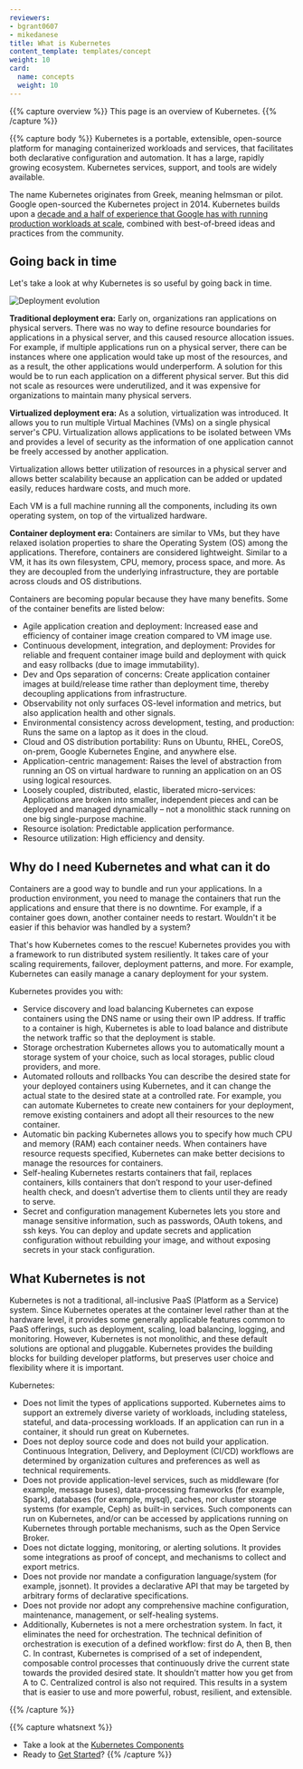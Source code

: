 ```yaml
---
reviewers:
- bgrant0607
- mikedanese
title: What is Kubernetes
content_template: templates/concept
weight: 10
card:
  name: concepts
  weight: 10
---
```


{{% capture overview %}}
This page is an overview of Kubernetes.
{{% /capture %}}

{{% capture body %}}
Kubernetes is a portable, extensible, open-source platform for managing containerized workloads and services, that facilitates both declarative configuration and automation. It has a large, rapidly growing ecosystem. Kubernetes services, support, and tools are widely available.

The name Kubernetes originates from Greek, meaning helmsman or pilot. Google open-sourced the Kubernetes project in 2014. Kubernetes builds upon a [decade and a half of experience that Google has with running production workloads at scale](https://ai.google/research/pubs/pub43438), combined with best-of-breed ideas and practices from the community.

## Going back in time
Let's take a look at why Kubernetes is so useful by going back in time.

![Deployment evolution](/images/docs/Container_Evolution.svg)

**Traditional deployment era:**
Early on, organizations ran applications on physical servers. There was no way to define resource boundaries for applications in a physical server, and this caused resource allocation issues. For example, if multiple applications run on a physical server, there can be instances where one application would take up most of the resources, and as a result, the other applications would underperform. A solution for this would be to run each application on a different physical server. But this did not scale as resources were underutilized, and it was expensive for organizations to maintain many physical servers.

**Virtualized deployment era:**  As a solution, virtualization was introduced. It allows you to run multiple Virtual Machines (VMs) on a single physical server's CPU. Virtualization allows applications to be isolated between VMs and provides a level of security as the information of one application cannot be freely accessed by another application.

Virtualization allows better utilization of resources in a physical server and allows better scalability because an application can be added or updated easily, reduces hardware costs, and much more.

Each VM is a full machine running all the components, including its own operating system, on top of the virtualized hardware.

**Container deployment era:** Containers are similar to VMs, but they have relaxed isolation properties to share the Operating System (OS) among the applications. Therefore, containers are considered lightweight. Similar to a VM, it has its own filesystem, CPU, memory, process space, and more. As they are decoupled from the underlying infrastructure, they are portable across clouds and OS distributions.

Containers are becoming popular because they have many benefits. Some of the container benefits are listed below:

* Agile application creation and deployment: Increased ease and efficiency of container image creation compared to VM image use.
* Continuous development, integration, and deployment: Provides for reliable and frequent container image build and deployment with quick and easy rollbacks (due to image immutability).
* Dev and Ops separation of concerns: Create application container images at build/release time rather than deployment time, thereby decoupling applications from infrastructure.
* Observability not only surfaces OS-level information and metrics, but also application health and other signals.
* Environmental consistency across development, testing, and production: Runs the same on a laptop as it does in the cloud.
* Cloud and OS distribution portability: Runs on Ubuntu, RHEL, CoreOS, on-prem, Google Kubernetes Engine, and anywhere else.
* Application-centric management: Raises the level of abstraction from running an OS on virtual hardware to running an application on an OS using logical resources.
* Loosely coupled, distributed, elastic, liberated micro-services: Applications are broken into smaller, independent pieces and can be deployed and managed dynamically – not a monolithic stack running on one big single-purpose machine.
* Resource isolation: Predictable application performance.
* Resource utilization: High efficiency and density.

## Why do I need Kubernetes and what can it do

Containers are a good way to bundle and run your applications. In a production environment, you need to manage the containers that run the applications and ensure that there is no downtime. For example, if a container goes down, another container needs to restart. Wouldn't it be easier if this behavior was handled by a system?

That's how Kubernetes comes to the rescue! Kubernetes provides you with a framework to run distributed system resiliently. It takes care of your scaling requirements, failover, deployment patterns, and more. For example, Kubernetes can easily manage a canary deployment for your system.

Kubernetes provides you with:

* Service discovery and load balancing
Kubernetes can expose containers using the DNS name or using their own IP address. If traffic to a container is high, Kubernetes is able to load balance and distribute the network traffic so that the deployment is stable.
* Storage orchestration
Kubernetes allows you to automatically mount a storage system of your choice, such as local storages, public cloud providers, and more.
* Automated rollouts and rollbacks
You can describe the desired state for your deployed containers using Kubernetes, and it can change the actual state to the desired state at a controlled rate. For example, you can automate Kubernetes to create new containers for your deployment, remove existing containers and adopt all their resources to the new container.
* Automatic bin packing
Kubernetes allows you to specify how much CPU and memory (RAM) each container needs. When containers have resource requests specified, Kubernetes can make better decisions to manage the resources for containers.
* Self-healing
Kubernetes restarts containers that fail, replaces containers, kills containers that don’t respond to your user-defined health check, and doesn’t advertise them to clients until they are ready to serve.
* Secret and configuration management
Kubernetes lets you store and manage sensitive information, such as passwords, OAuth tokens, and ssh keys. You can deploy and update secrets and application configuration without rebuilding your image, and without exposing secrets in your stack configuration.

## What Kubernetes is not

Kubernetes is not a traditional, all-inclusive PaaS (Platform as a Service) system. Since Kubernetes operates at the container level rather than at the hardware level, it provides some generally applicable features common to PaaS offerings, such as deployment, scaling, load balancing, logging, and monitoring. However, Kubernetes is not monolithic, and these default solutions are optional and pluggable. Kubernetes provides the building blocks for building developer platforms, but preserves user choice and flexibility where it is important.

Kubernetes:

* Does not limit the types of applications supported. Kubernetes aims to support an extremely diverse variety of workloads, including stateless, stateful, and data-processing workloads. If an application can run in a container, it should run great on Kubernetes.
* Does not deploy source code and does not build your application. Continuous Integration, Delivery, and Deployment (CI/CD) workflows are determined by organization cultures and preferences as well as technical requirements.
* Does not provide application-level services, such as middleware (for example, message buses), data-processing frameworks (for example, Spark), databases (for example, mysql), caches, nor cluster storage systems (for example, Ceph) as built-in services. Such components can run on Kubernetes, and/or can be accessed by applications running on Kubernetes through portable mechanisms, such as the Open Service Broker.
* Does not dictate logging, monitoring, or alerting solutions. It provides some integrations as proof of concept, and mechanisms to collect and export metrics.
* Does not provide nor mandate a configuration language/system (for example, jsonnet). It provides a declarative API that may be targeted by arbitrary forms of declarative specifications.
* Does not provide nor adopt any comprehensive machine configuration, maintenance, management, or self-healing systems.
* Additionally, Kubernetes is not a mere orchestration system. In fact, it eliminates the need for orchestration. The technical definition of orchestration is execution of a defined workflow: first do A, then B, then C. In contrast, Kubernetes is comprised of a set of independent, composable control processes that continuously drive the current state towards the provided desired state. It shouldn’t matter how you get from A to C. Centralized control is also not required. This results in a system that is easier to use and more powerful, robust, resilient, and extensible.

{{% /capture %}}

{{% capture whatsnext %}}
*   Take a look at the [Kubernetes Components](docs/concepts/overview/components/)
*   Ready to [Get Started](/docs/setup/)?
{{% /capture %}}
